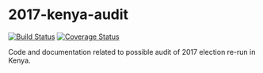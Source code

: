 # 2017-kenya-audit
[![Build Status](https://travis-ci.org/zperumal/2017-kenya-audit.svg?branch=master)](https://travis-ci.org/zperumal/2017-kenya-audit)
[![Coverage Status](https://coveralls.io/repos/github/ron-rivest/2017-kenya-audit/badge.svg?branch=master)](https://coveralls.io/github/ron-rivest/2017-kenya-audit?branch=master)


Code and documentation related to possible audit of 2017 election re-run in Kenya.

